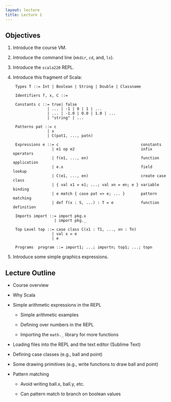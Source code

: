 ```yaml
---
layout: lecture
title: Lecture 1
---
```


Objectives
----------

1. Introduce the course VM.

1. Introduce the command line (`mkdir`, `cd`, and, `ls`).

1. Introduce the `scala220` REPL.

1. Introduce this fragment of Scala:

        Types T ::= Int | Boolean | String | Double | Classname

        Identifiers f, x, C ::=

        Constants c ::= true| false
                      | ... | -1 | 0 | 1 | ...
                      | ... | -1.0 | 0.0 | 1.0 | ...
                      | "string" | ...

        Patterns pat ::= c
                      | x
                      | C(pat1, ..., patn)

        Expressions e ::= c                                    constants
                        | e1 op e2                             infix operators
                        | f(e1, ..., en)                       function application
                        | e.x                                  field lookup
                        | C(e1, ..., en)                       create case class
                        | { val x1 = e1; ...; val xn = en; e } variable binding
                        | e match { case pat => e; ... }       pattern matching
                        | def f(x : S, ...) : T = e            function definition

        Imports import ::= import pkg.x
                         | import pkg._

        Top Level top ::= case class C(x1 : T1, ..., xn : Tn)
                        | val x = e
                        | e

        Programs  program ::= import1; ...; importn; top1; ...; topn

1. Introduce some simple graphics expressions.

Lecture Outline
---------------

- Course overview

- Why Scala

- Simple arithmetic expressions in the REPL

  - Simple arithmetic examples

  - Defining over numbers in the REPL

  - Importing the `math._` library for more functions

- Loading files into the REPL and the text editor (Sublime Text)

- Defining case classes (e.g., ball and point)

- Some drawing primitives (e.g., write functions to draw ball and point)

- Pattern matching

  - Avoid writing ball.x, ball.y, etc.

  - Can pattern match to branch on boolean values
